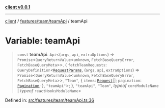 [**client v0.0.1**](../../../../README.md)

***

[client](../../../../README.md) / [features/team/teamApi](../README.md) / teamApi

# Variable: teamApi

> `const` **teamApi**: `Api`\<(`args`, `api`, `extraOptions`) => `Promise`\<`QueryReturnValue`\<`unknown`, `FetchBaseQueryError`, `FetchBaseQueryMeta`\>\>, \{ `fetchTeamRequests`: `QueryDefinition`\<[`RequestParams`](../../../../app/models/requestParams/type-aliases/RequestParams.md), (`args`, `api`, `extraOptions`) => `Promise`\<`QueryReturnValue`\<`unknown`, `FetchBaseQueryError`, `FetchBaseQueryMeta`\>\>, `"Team"`, \{ `items`: [`Request`](../../../../app/models/request/type-aliases/Request.md)[]; `pagination`: [`Pagination`](../../../../app/models/pagination/type-aliases/Pagination.md); \}, `"teamApi"`\>; \}, `"teamApi"`, `"Team"`, *typeof* `coreModuleName` \| *typeof* `reactHooksModuleName`\>

Defined in: [src/features/team/teamApi.ts:36](https://github.com/petelc/WMS/blob/0ba5e61a5ede3de744df1a5839724fa19a2a534f/client/src/features/team/teamApi.ts#L36)
